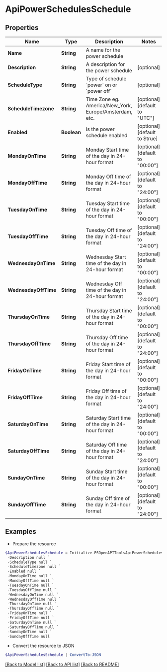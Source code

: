 # ApiPowerSchedulesSchedule
## Properties

Name | Type | Description | Notes
------------ | ------------- | ------------- | -------------
**Name** | **String** | A name for the power schedule | 
**Description** | **String** | A description for the power schedule | [optional] 
**ScheduleType** | **String** | Type of schedule &#x60;power&#x60; on or &#x60;power off&#x60; | [optional] 
**ScheduleTimezone** | **String** | Time Zone eg. America/New_York, Europe/Amsterdam, etc. | [optional] [default to "UTC"]
**Enabled** | **Boolean** | Is the power schedule enabled | [optional] [default to $true]
**MondayOnTime** | **String** | Monday Start time of the day in 24-hour format | [optional] [default to "00:00"]
**MondayOffTime** | **String** | Monday Off time of the day in 24-hour format | [optional] [default to "24:00"]
**TuesdayOnTime** | **String** | Tuesday Start time of the day in 24-hour format | [optional] [default to "00:00"]
**TuesdayOffTime** | **String** | Tuesday Off time of the day in 24-hour format | [optional] [default to "24:00"]
**WednesdayOnTime** | **String** | Wednesday Start time of the day in 24-hour format | [optional] [default to "00:00"]
**WednesdayOffTime** | **String** | Wednesday Off time of the day in 24-hour format | [optional] [default to "24:00"]
**ThursdayOnTime** | **String** | Thursday Start time of the day in 24-hour format | [optional] [default to "00:00"]
**ThursdayOffTime** | **String** | Thursday Off time of the day in 24-hour format | [optional] [default to "24:00"]
**FridayOnTime** | **String** | Friday Start time of the day in 24-hour format | [optional] [default to "00:00"]
**FridayOffTime** | **String** | Friday Off time of the day in 24-hour format | [optional] [default to "24:00"]
**SaturdayOnTime** | **String** | Saturday Start time of the day in 24-hour format | [optional] [default to "00:00"]
**SaturdayOffTime** | **String** | Saturday Off time of the day in 24-hour format | [optional] [default to "24:00"]
**SundayOnTime** | **String** | Sunday Start time of the day in 24-hour format | [optional] [default to "00:00"]
**SundayOffTime** | **String** | Sunday Off time of the day in 24-hour format | [optional] [default to "24:00"]

## Examples

- Prepare the resource
```powershell
$ApiPowerSchedulesSchedule = Initialize-PSOpenAPIToolsApiPowerSchedulesSchedule  -Name Sample Threshold `
 -Description null `
 -ScheduleType null `
 -ScheduleTimezone null `
 -Enabled null `
 -MondayOnTime null `
 -MondayOffTime null `
 -TuesdayOnTime null `
 -TuesdayOffTime null `
 -WednesdayOnTime null `
 -WednesdayOffTime null `
 -ThursdayOnTime null `
 -ThursdayOffTime null `
 -FridayOnTime null `
 -FridayOffTime null `
 -SaturdayOnTime null `
 -SaturdayOffTime null `
 -SundayOnTime null `
 -SundayOffTime null
```

- Convert the resource to JSON
```powershell
$ApiPowerSchedulesSchedule | ConvertTo-JSON
```

[[Back to Model list]](../README.md#documentation-for-models) [[Back to API list]](../README.md#documentation-for-api-endpoints) [[Back to README]](../README.md)

